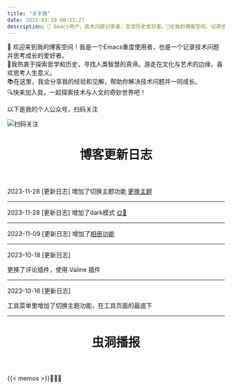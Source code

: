 ```yaml
---
title: "关于我"
date: 2015-03-10 00:13:27
description: 🐻 Emacs用户，技术问题记录者，哲学历史爱好者。🌟在我的博客空间，记录技术问题，分享思考成长的点滴。📚热爱哲学和历史，探索人类智慧的源泉。🔍一起探索技术与人文的交汇之处吧！
---
```


🐻 欢迎来到我的博客空间！我是一个Emacs重度使用者，也是一个记录技术问题并思考成长的爱好者。    
🌟我热衷于探索哲学和历史，寻找人类智慧的真谛。游走在文化与艺术的边缘，喜欢思考人生意义。  
📚在这里，我会分享我的经验和见解，帮助你解决技术问题并一同成长。  
🔍快来加入我，一起探索技术与人文的奇妙世界吧！    

以下是我的个人公众号，扫码关注

![扫码关注](/img/qrcode_for_weixin.jpg)


<header><h1 class="post-title">博客更新日志</h1></header>

2023-11-28 [更新日志]
增加了切换主题功能
<a href="javascript:void(0);" onclick="switchTheme()">更换主题</a>

---
2023-11-28 [更新日志]
增加了dark模式  <a href="javascript:toggleColorScheme();"><span id="icon-sun">🌞</span><span id="icon-moon">🌚</span></a> 

---
2023-11-09 [更新日志]
增加了<a href='https://zhangxingong.fun/photo/'>相册功能</a>

---
2023-10-18 [更新日志]

更换了评论插件，使用 Valine 插件

---
2023-10-16 [更新日志]

工具菜单里增加了切换主题功能，在工具页面的最底下

---

<header><h1 class="post-title">虫洞播报</h1></header>
{{< memos >}}🚀🚀🚀
